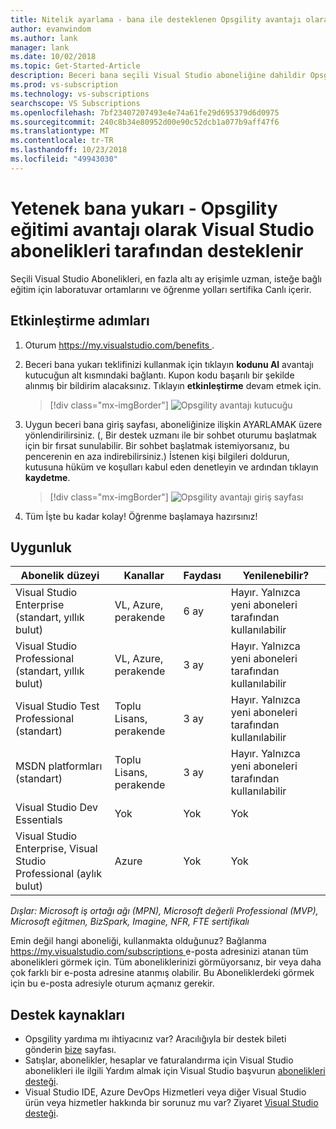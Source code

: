 ```yaml
---
title: Nitelik ayarlama - bana ile desteklenen Opsgility avantajı olarak Visual Studio abonelikleri | Microsoft Docs
author: evanwindom
ms.author: lank
manager: lank
ms.date: 10/02/2018
ms.topic: Get-Started-Article
description: Beceri bana seçili Visual Studio aboneliğine dahildir Opsgility eğitimi avantajı ile güçlendirilmiş artırma hakkında-bilgi edinin.
ms.prod: vs-subscription
ms.technology: vs-subscriptions
searchscope: VS Subscriptions
ms.openlocfilehash: 7bf23407207493e4e74a61fe29d695379d6d0975
ms.sourcegitcommit: 240c8b34e80952d00e90c52dcb1a077b9aff47f6
ms.translationtype: MT
ms.contentlocale: tr-TR
ms.lasthandoff: 10/23/2018
ms.locfileid: "49943030"
---
```

# <a name="the-skill-me-up---powered-by-opsgility-training-benefit-in-visual-studio-subscriptions"></a>Yetenek bana yukarı - Opsgility eğitimi avantajı olarak Visual Studio abonelikleri tarafından desteklenir

Seçili Visual Studio Abonelikleri, en fazla altı ay erişimle uzman, isteğe bağlı eğitim için laboratuvar ortamlarını ve öğrenme yolları sertifika Canlı içerir.

## <a name="activation-steps"></a>Etkinleştirme adımları
1. Oturum [ https://my.visualstudio.com/benefits ](https://my.visualstudio.com/benefits?wt.mc_id=o~msft~docs).

2. Beceri bana yukarı teklifinizi kullanmak için tıklayın **kodunu Al** avantajı kutucuğun alt kısmındaki bağlantı.   Kupon kodu başarılı bir şekilde alınmış bir bildirim alacaksınız.  Tıklayın **etkinleştirme** devam etmek için.
   > [!div class="mx-imgBorder"]
   > ![Opsgility avantajı kutucuğu](_img/vs-opsgility/vs-opsgility-tile.png)


3. Uygun beceri bana giriş sayfası, aboneliğinize ilişkin AYARLAMAK üzere yönlendirilirsiniz.  (, Bir destek uzmanı ile bir sohbet oturumu başlatmak için bir fırsat sunulabilir.  Bir sohbet başlatmak istemiyorsanız, bu pencerenin en aza indirebilirsiniz.)  İstenen kişi bilgileri doldurun, kutusuna hüküm ve koşulları kabul eden denetleyin ve ardından tıklayın **kaydetme**.
   > [!div class="mx-imgBorder"]
   > ![Opsgility avantajı giriş sayfası](_img/vs-opsgility/vs-vse-landing-page.png)

4. Tüm İşte bu kadar kolay!  Öğrenme başlamaya hazırsınız!  


## <a name="eligibility"></a>Uygunluk

| Abonelik düzeyi                                                 |     Kanallar                                            | Faydası                                                          | Yenilenebilir?    |
|--------------------------------------------------------------------|---------------------------------------------------------|------------------------------------------------------------------|---------------|
| Visual Studio Enterprise (standart, yıllık bulut)   | VL, Azure, perakende | 6 ay       |  Hayır.  Yalnızca yeni aboneleri tarafından kullanılabilir          |
| Visual Studio Professional (standart, yıllık bulut) | VL, Azure, perakende                                       | 3 ay                                                            |Hayır.  Yalnızca yeni aboneleri tarafından kullanılabilir         |
| Visual Studio Test Professional (standart)                         | Toplu Lisans, perakende                                              | 3 ay                                             |  Hayır.  Yalnızca yeni aboneleri tarafından kullanılabilir         |
| MSDN platformları (standart)                                          | Toplu Lisans, perakende                                              | 3 ay                                              | Hayır.  Yalnızca yeni aboneleri tarafından kullanılabilir         |
| Visual Studio Dev Essentials | Yok  | Yok | Yok  |
| Visual Studio Enterprise, Visual Studio Professional (aylık bulut) | Azure                                       | Yok                                                           |Yok|

*Dışlar: Microsoft iş ortağı ağı (MPN), Microsoft değerli Professional (MVP), Microsoft eğitmen, BizSpark, Imagine, NFR, FTE sertifikalı*

Emin değil hangi aboneliği, kullanmakta olduğunuz?  Bağlanma [ https://my.visualstudio.com/subscriptions ](https://my.visualstudio.com/subscriptions?wt.mc_id=o~msft~docs) e-posta adresinizi atanan tüm abonelikleri görmek için. Tüm aboneliklerinizi görmüyorsanız, bir veya daha çok farklı bir e-posta adresine atanmış olabilir.  Bu Aboneliklerdeki görmek için bu e-posta adresiyle oturum açmanız gerekir.

## <a name="support-resources"></a>Destek kaynakları
-  Opsgility yardıma mı ihtiyacınız var?  Aracılığıyla bir destek bileti gönderin [bize](https://www.opsgility.com/SupportTicket) sayfası.
-  Satışlar, abonelikler, hesaplar ve faturalandırma için Visual Studio abonelikleri ile ilgili Yardım almak için Visual Studio başvurun [abonelikleri desteği](https://visualstudio.microsoft.com/subscriptions/support/).
-  Visual Studio IDE, Azure DevOps Hizmetleri veya diğer Visual Studio ürün veya hizmetler hakkında bir sorunuz mu var?  Ziyaret [Visual Studio desteği](https://visualstudio.microsoft.com/support/).
